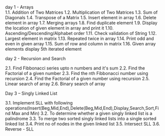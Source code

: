 day 1 - Arrays<br />
1.1. Addition of Two Matrices
1.2. Multiplication of Two Matrices
1.3. Sum of Diagonals
1.4. Transpose of a Matrix
1.5. Insert element in array
1.6. Delete element in array
1.7. Merging arrays
1.8. Find duplicate element
1.9. Display the location of given element in array and print it
1.10. Ascending/Descending/Alphabet order
1.11. Check validation of String
1.12. Largest element in matrix
1.13. Repeated twice in array
1.14. Print odd and even in given array
1.15. Sum of row and column in matrix
1.16. Given array elements display 5th iterated element

day 2 - Recursion and Search

2.1. Find Fibbonacci series upto n numbers and it's sum
2.2. Find the Factorial of a given number
2.3. Find the nth Fibbonacci number using recursion
2.4. Find the Factorial of a given number using recursion
2.5. Linear search of array
2.6. Binary search of array

Day 3 – Singly Linked List

3.1. Implement SLL with following operations(Insert(Beg,Mid,End),Delete(Beg,Mid,End),Display,Search,Sort,Find Max and Min)
3.2. To determine whether a given singly linked list is a palindrome
3.3. To merge two sorted singly linked lists into a single sorted linked list
3.4. Print no of nodes in the given linked list
3.5. Intersect SLL
3.6. Reverse - SLL
